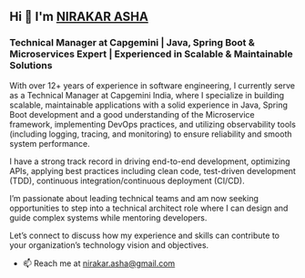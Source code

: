 ## Hi 👋 I'm [NIRAKAR ASHA](https://anirakar.github.io/profile) 

### Technical Manager at Capgemini | Java, Spring Boot & Microservices Expert | Experienced in Scalable & Maintainable Solutions

With over 12+ years of experience in software engineering, I currently serve as a Technical Manager at Capgemini India, where I specialize in building scalable, maintainable applications with a solid experience in Java, Spring Boot development and a good understanding of the Microservice framework, implementing DevOps practices, and utilizing observability tools (including logging, tracing, and monitoring) to ensure reliability and smooth system performance.

I have a strong track record in driving end-to-end development, optimizing APIs, applying best practices including clean code, test-driven development (TDD), continuous integration/continuous deployment (CI/CD). 

I’m passionate about leading technical teams and am now seeking opportunities to step into a technical architect role where I can design and guide complex systems while mentoring developers.

Let’s connect to discuss how my experience and skills can contribute to your organization’s technology vision and objectives.

- 📫 Reach me at [nirakar.asha@gmail.com](mailto:nirakar.asha@gmail.com)
